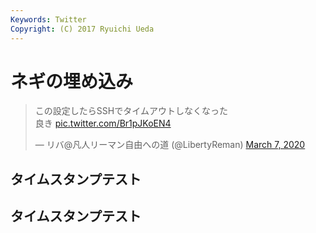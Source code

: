 ```yaml
---
Keywords: Twitter
Copyright: (C) 2017 Ryuichi Ueda
---
```


# ネギの埋め込み

<blockquote class="twitter-tweet"><p lang="ja" dir="ltr">この設定したらSSHでタイムアウトしなくなった<br>良き <a href="https://t.co/Br1pJKoEN4">pic.twitter.com/Br1pJKoEN4</a></p>&mdash; リバ@凡人リーマン自由への道 (@LibertyReman) <a href="https://twitter.com/LibertyReman/status/1236246545906814976?ref_src=twsrc%5Etfw">March 7, 2020</a></blockquote> <script async src="https://platform.twitter.com/widgets.js" charset="utf-8"></script>

## タイムスタンプテスト
## タイムスタンプテスト
